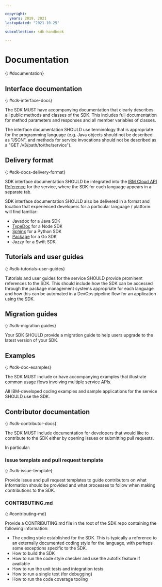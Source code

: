 ```yaml
---

copyright:
  years: 2019, 2021
lastupdated: "2021-10-25"

subcollection: sdk-handbook

---
```


# Documentation
{: #documentation}

## Interface documentation
{: #sdk-interface-docs}

The SDK MUST have accompanying documentation that clearly describes all public methods and classes of the SDK.
This includes full documentation for method parameters and responses and all member variables of classes.

The interface documentation SHOULD use terminology that is appropriate
for the programming language (e.g. Java objects should not be described as "JSON", and methods for
service invocations should not be described as a "GET /v3/path/to/the/service").

## Delivery format
{: #sdk-docs-delivery-format}

SDK interface documentation SHOULD be integrated into the [IBM Cloud API Reference](https://cloud.ibm.com/apidocs) for the service,
where the SDK for each language appears in a separate tab.

SDK interface documentation SHOULD also be delivered in a format and location that experienced developers
for a particular language / platform will find familiar:
- Javadoc for a Java SDK
- [TypeDoc](https://typedoc.org/api/index.html) for a Node SDK
- [Sphinx](http://www.sphinx-doc.org/en/master/) for a Python SDK
- [Package](https://pkg.go.dev) for a Go SDK
- Jazzy for a Swift SDK

## Tutorials and user guides
{: #sdk-tutorials-user-guides}

Tutorials and user guides for the service SHOULD provide prominent references to the SDK.
This should include how the SDK can be accessed through the package management systems appropriate for each language
and how this can be automated in a DevOps pipeline flow for an application using the SDK.

## Migration guides
{: #sdk-migration guides}

Your SDK SHOULD provide a migration guide to help users upgrade to the latest version of your SDK.

## Examples
{: #sdk-doc-examples}

The SDK MUST include or have accompanying examples that illustrate common usage flows involving multiple service APIs.

All IBM-developed coding examples and sample applications for the service SHOULD use the SDK.

## Contributor documentation
{: #sdk-contributor-docs}

The SDK MUST include documentation for developers that would like to contribute to the SDK
either by opening issues or submitting pull requests.

In particular:

### Issue template and pull request template
{: #sdk-issue-template}

Provide issue and pull request templates to guide contributors on what information should be provided
and what processes to follow when making contributions to the SDK.

### CONTRIBUTING.md
{: #contributing-md}

Provide a CONTRIBUTING.md file in the root of the SDK repo containing the following information:
- The coding style established for the SDK. This is typically a reference to an externally documented coding style for the language, with perhaps some exceptions specific to the SDK.
- How to build the SDK
- How to run the code style checker and use the autofix feature if available
- How to run the unit tests and integration tests
- How to run a single test (for debugging)
- How to run the code coverage tooling
